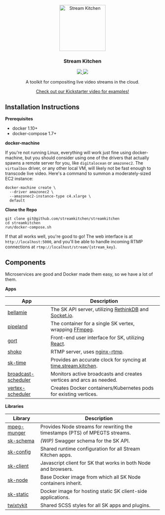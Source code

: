 <p align="center">
  <a href="https://stream.kitchen/">
    <img alt="Stream Kitchen" src="https://cloud.githubusercontent.com/assets/257909/15797920/2446bcae-29dc-11e6-8ea7-fbde5f56f408.png" width="150">
  </a>
</p>

<h3 align="center">Stream Kitchen</h3>

<p align="center">
  <a href="https://travis-ci.org/streamkitchen/streamkitchen">
    <img src="https://travis-ci.org/streamkitchen/streamkitchen.svg?branch=master">
  </a>
  <a href="https://slack.stream.kitchen/">
    <img src="https://slack.stream.kitchen/badge.svg">
  </a>
</p>

<p align="center">
  A toolkit for compositing live video streams in the cloud.
</p>

<p align="center">
  <a href="https://www.kickstarter.com/projects/338091149/stream-kitchen">Check out our Kickstarter video for examples!</a>
</p>

Installation Instructions
-------------------------

**Prerequisites**

* docker 1.10+
* docker-compose 1.7+

**docker-machine**

If you're not running Linux, everything will work just fine using docker-machine, but you should
consider using one of the drivers that actually spawns a remote server for you, like `digitalocean`
or `amazonec2`. The `virtualbox` driver, or any other local VM, will likely not be fast enough to
transcode live video. Here's a command to summon a moderately-sized EC2 instance:

```
docker-machine create \
  --driver amazonec2 \
  --amazonec2-instance-type c4.xlarge \
  default
```

**Clone the Repo**

```
git clone git@github.com/streamkitchen/streamkitchen
cd streamkitchen
run/docker-compose.sh
```

If that all works well, you're good to go! The web interface is at `http://localhost:5000`, and
you'll be able to handle incoming RTMP connections at `rtmp://localhost/stream/{stream_key}`.


Components
----------

Microservices are good and Docker made them easy, so we have a lot of them.

**Apps**

| App  | Description |
| ------------- | ------------- |
|[bellamie][bellamie]| The SK API server, utilizing [RethinkDB][rethink] and [Socket.io][sio]. |
|[pipeland][pipeland]| The container for a single SK vertex, wrapping [FFmpeg][ffmpeg]. |
|[gort][gort]| Front-end user interface for SK, utilizing [React][react]. |
|[shoko][shoko]| RTMP server, uses [nginx-rtmp](https://github.com/arut/nginx-rtmp-module). |
|[sk-time][sk-time]| Provides an accurate clock for syncing at [time.stream.kitchen][time]. |
|[broadcast-scheduler][b-s]| Monitors active broadcasts and creates vertices and arcs as needed. |
|[vertex-scheduler][v-s]| Creates Docker containers/Kubernetes pods for existing vertices. |

[bellamie]: https://github.com/streamkitchen/streamkitchen/tree/master/apps/bellamie
[rethink]: https://www.rethinkdb.com/
[sio]: http://socket.io/
[pipeland]: https://github.com/streamkitchen/streamkitchen/tree/master/apps/pipeland
[ffmpeg]: https://ffmpeg.org/
[gort]: https://github.com/streamkitchen/streamkitchen/tree/master/apps/gort
[shoko]: https://github.com/streamkitchen/streamkitchen/tree/master/apps/shoko
[sk-time]: https://github.com/streamkitchen/streamkitchen/tree/master/apps/sk-time
[b-s]: https://github.com/streamkitchen/streamkitchen/tree/master/apps/broadcast-scheduler
[v-s]: https://github.com/streamkitchen/streamkitchen/tree/master/apps/vertex-scheduler
[react]: https://facebook.github.io/react/
[time]: https://time.stream.kitchen/

**Libraries**

| Library  | Description |
| ------------- | ------------- |
|[mpeg-munger][m-m]| Provides Node streams for rewriting the timestamps (PTS) of MPEGTS streams. |
|[sk-schema][sk-schema] | *(WIP)* Swagger schema for the SK API. |
|[sk-config][sk-config] | Shared runtime configuration for all Stream Kitchen apps. |
|[sk-client][sk-client] | Javascript client for SK that works in both Node and browsers. |
|[sk-node][sk-node] | Base Docker image from which all SK Node containers inherit. |
|[sk-static][sk-node] | Docker image for hosting static SK client-side applications. |
|[twixtykit][twixtykit] | Shared SCSS styles for all SK apps and plugins. |

[m-m]: https://github.com/streamkitchen/streamkitchen/tree/master/apps/mpeg-munger
[sk-schema]: https://github.com/streamkitchen/streamkitchen/tree/master/apps/sk-schema
[sk-config]: https://github.com/streamkitchen/streamkitchen/tree/master/apps/sk-config
[sk-client]: https://github.com/streamkitchen/streamkitchen/tree/master/apps/sk-client
[sk-node]: https://github.com/streamkitchen/streamkitchen/tree/master/apps/sk-node
[sk-node]: https://github.com/streamkitchen/streamkitchen/tree/master/apps/sk-node
[twixtykit]: https://github.com/streamkitchen/streamkitchen/tree/master/apps/twixtykit
